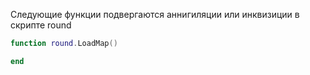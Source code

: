Следующие функции подвергаются аннигиляции или инквизиции в скрипте round
```lua
function round.LoadMap()

end
```